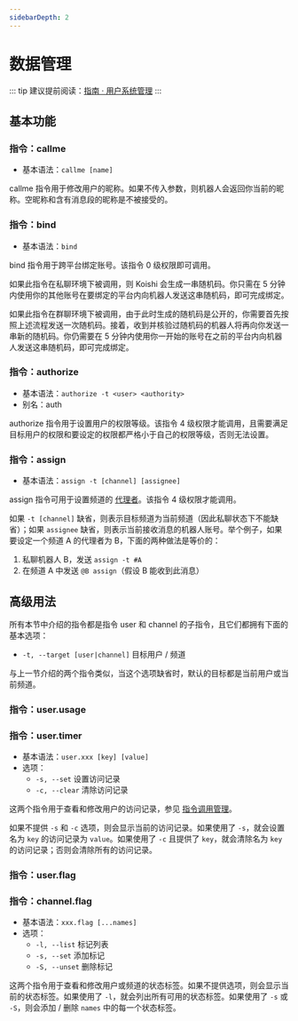 ```yaml
---
sidebarDepth: 2
---
```


# 数据管理

::: tip
建议提前阅读：[指南 · 用户系统管理](../../guide/manage.md)
:::

## 基本功能

### 指令：callme

- 基本语法：`callme [name]`

callme 指令用于修改用户的昵称。如果不传入参数，则机器人会返回你当前的昵称。空昵称和含有消息段的昵称是不被接受的。

### 指令：bind

- 基本语法：`bind`

bind 指令用于跨平台绑定账号。该指令 0 级权限即可调用。

如果此指令在私聊环境下被调用，则 Koishi 会生成一串随机码。你只需在 5 分钟内使用你的其他账号在要绑定的平台内向机器人发送这串随机码，即可完成绑定。

如果此指令在群聊环境下被调用，由于此时生成的随机码是公开的，你需要首先按照上述流程发送一次随机码。接着，收到并核验过随机码的机器人将再向你发送一串新的随机码。你仍需要在 5 分钟内使用你一开始的账号在之前的平台内向机器人发送这串随机码，即可完成绑定。

### 指令：authorize

- 基本语法：`authorize -t <user> <authority>`
- 别名：auth

authorize 指令用于设置用户的权限等级。该指令 4 级权限才能调用，且需要满足目标用户的权限和要设定的权限都严格小于自己的权限等级，否则无法设置。

### 指令：assign

- 基本语法：`assign -t [channel] [assignee]`

assign 指令可用于设置频道的 [代理者](../../guide/manage.md#平台相关字段)。该指令 4 级权限才能调用。

如果 `-t [channel]` 缺省，则表示目标频道为当前频道（因此私聊状态下不能缺省）；如果 `assignee` 缺省，则表示当前接收消息的机器人账号。举个例子，如果要设定一个频道 A 的代理者为 B，下面的两种做法是等价的：

1. 私聊机器人 B，发送 `assign -t #A`
2. 在频道 A 中发送 `@B assign`（假设 B 能收到此消息）

## 高级用法

所有本节中介绍的指令都是指令 user 和 channel 的子指令，且它们都拥有下面的基本选项：

- `-t, --target [user|channel]` 目标用户 / 频道

与上一节介绍的两个指令类似，当这个选项缺省时，默认的目标都是当前用户或当前频道。

### 指令：user.usage
### 指令：user.timer

- 基本语法：`user.xxx [key] [value]`
- 选项：
  - `-s, --set` 设置访问记录
  - `-c, --clear` 清除访问记录

这两个指令用于查看和修改用户的访问记录，参见 [指令调用管理](../../guide/manage.md#指令调用管理)。

如果不提供 `-s` 和 `-c` 选项，则会显示当前的访问记录。如果使用了 `-s`，就会设置名为 `key` 的访问记录为 `value`。如果使用了 `-c` 且提供了 `key`，就会清除名为 `key` 的访问记录；否则会清除所有的访问记录。

### 指令：user.flag
### 指令：channel.flag

- 基本语法：`xxx.flag [...names]`
- 选项：
  - `-l, --list` 标记列表
  - `-s, --set` 添加标记
  - `-S, --unset` 删除标记

这两个指令用于查看和修改用户或频道的状态标签。如果不提供选项，则会显示当前的状态标签。如果使用了 `-l`，就会列出所有可用的状态标签。如果使用了 `-s` 或 `-S`，则会添加 / 删除 `names` 中的每一个状态标签。
